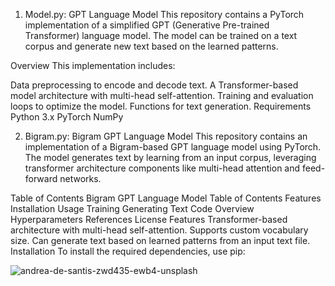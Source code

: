 1) Model.py:
 GPT Language Model
This repository contains a PyTorch implementation of a simplified GPT (Generative Pre-trained Transformer) language model. The model can be trained on a text corpus and generate new text based on the learned patterns.

Overview
This implementation includes:

Data preprocessing to encode and decode text.
A Transformer-based model architecture with multi-head self-attention.
Training and evaluation loops to optimize the model.
Functions for text generation.
Requirements
Python 3.x
PyTorch
NumPy



2) Bigram.py:
Bigram GPT Language Model
This repository contains an implementation of a Bigram-based GPT language model using PyTorch. The model generates text by learning from an input corpus, leveraging transformer architecture components like multi-head attention and feed-forward networks.

Table of Contents
Bigram GPT Language Model
Table of Contents
Features
Installation
Usage
Training
Generating Text
Code Overview
Hyperparameters
References
License
Features
Transformer-based architecture with multi-head self-attention.
Supports custom vocabulary size.
Can generate text based on learned patterns from an input text file.
Installation
To install the required dependencies, use pip:


![andrea-de-santis-zwd435-ewb4-unsplash](https://github.com/alikazim1/CustomTransformer/assets/115345833/f66aa8a2-d22f-470f-97ee-52feb5aec98a)
